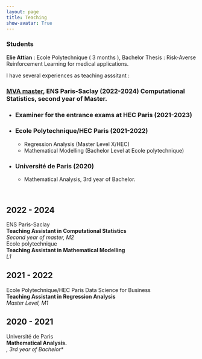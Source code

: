```yaml
---
layout: page
title: Teaching
show-avatar: True
---
```




### Students 

**Elie Attian** : Ecole Polytechnique ( 3 months ), Bachelor Thesis : Risk-Averse Reinforcement Learning for medical applications.

I have several experiences as teaching asssitant :

### [MVA master](https://www.master-mva.com/), ENS Paris-Saclay (2022-2024) Computational Statistics, second year of Master.
<!---
Rappel sur les chaines de Markov : 

[RappelMarkovMath.pdf](https://github.com/pierreclavier/pierreclavier.github.io/files/9849848/RappelMarkovMath.pdf)


*  TD 1 : Sujet :[Compstats_MVA_2023.pdf](https://github.com/pierreclavier/pierreclavier.github.io/files/12857708/Compstats_MVA_2023.pdf)
*  Data :[data.zip](https://github.com/pierreclavier/pierreclavier.github.io/files/9775977/data.zip)

*  TD 2 : Sujet : [Compstats_MVA TP2.pdf](https://github.com/pierreclavier/pierreclavier.github.io/files/13073208/Compstats_MVA___TP2.1.pdf)

*  Data: [WPP2019_Period_Indicators_Medium.csv](https://github.com/pierreclavier/pierreclavier.github.io/files/13226494/WPP2019_Period_Indicators_Medium.csv)

* TD 3: Sujet :[Compstats_MVA_TP3.pdf](https://github.com/pierreclavier/pierreclavier.github.io/files/13365662/Compstats_MVA_TP3.pdf)

* TD 4: Sujet :[Compstats_MVA_TP4.pdf](https://github.com/pierreclavier/pierreclavier.github.io/files/13501813/Compstats_MVA_TP4.pdf)
-->

 * ### Examiner for the entrance exams at HEC Paris (2021-2023)

* ### Ecole Polytechnique/HEC Paris (2021-2022)

    * Regression Analysis (Master Level X/HEC)
    * Mathematical Modelling (Bachelor Level at Ecole polytechnique)

* ### Université de Paris (2020)

    * Mathematical Analysis, 3rd year of Bachelor.

<p>&nbsp;</p>




<!-- #2022 -->
<div class="publications">
    <h2 class="year">2022 - 2024</h2>
        <div class="row">
            <div class="col-sm-3 abbr">
                ENS Paris-Saclay 
            </div>
            <div class="col-sm-8">
                <div class="title"><b>Teaching Assistant in Computational Statistics</b></div>
                <em>Second year of master, M2</em>
            </div>
        </div>
</div>

<!-- #2021 -->
<div class="publications">
        <div class="row">
            <div class="col-sm-3 abbr">
                Ecole polytechnique
            </div>
            <div class="col-sm-8">
                <div class="title"><b>Teaching Assistant in Mathematical Modelling</b></div>
               <em>L1</em>
            </div>
        </div>
</div>
<div class="publications">
    <h2 class="year">2021 - 2022</h2>
        <div class="row">
            <div class="col-sm-3 abbr">
                Ecole Polytechnique/HEC Paris Data Science for Business 
            </div>
            <div class="col-sm-8">
                <div class="title"><b>Teaching Assistant in Regression Analysis</b></div>
                <em>Master Level, M1</em>
            </div>
        </div>
  
</div>

<!-- #before 2021 -->

<div class="publications">
    <h2 class="year">2020 - 2021</h2>
        <div class="row">
            <div class="col-sm-3 abbr">
                Université de Paris
            </div>
            <div class="col-sm-8">
                <div class="title"><b> Mathematical Analysis.</b></div>
                <em>, 3rd year of Bachelor*</em>
            </div>
        </div>
</div>
